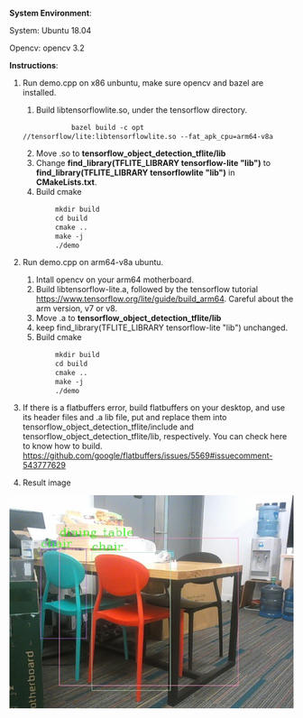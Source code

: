 **System Environment**:

System: Ubuntu 18.04

Opencv: opencv 3.2


**Instructions**:

1. Run demo.cpp on x86 unbuntu, make sure opencv and bazel are installed.
    1. Build libtensorflowlite.so, under the tensorflow directory.
    ```
                bazel build -c opt //tensorflow/lite:libtensorflowlite.so --fat_apk_cpu=arm64-v8a
    ```
    2. Move .so to **tensorflow_object_detection_tflite/lib**
    3. Change **find_library(TFLITE_LIBRARY tensorflow-lite "lib")** to **find_library(TFLITE_LIBRARY tensorflowlite "lib")** in **CMakeLists.txt**.
    4. Build cmake
    ```
            mkdir build
            cd build
            cmake ..
            make -j
            ./demo
    ```
2. Run demo.cpp on arm64-v8a ubuntu.
    1. Intall opencv on your arm64 motherboard.
    2. Build libtensorflow-lite.a, followed by the tensorflow tutorial https://www.tensorflow.org/lite/guide/build_arm64. Careful about the arm version, v7 or v8.
    3. Move .a to **tensorflow_object_detection_tflite/lib**
    4. keep find_library(TFLITE_LIBRARY tensorflow-lite "lib") unchanged.
    5. Build cmake
    ```
            mkdir build
            cd build
            cmake ..
            make -j
            ./demo
    ```
3. If there is a flatbuffers error, build flatbuffers on your desktop, and use its header files and .a lib file, put and replace them into tensorflow_object_detection_tflite/include and tensorflow_object_detection_tflite/lib, respectively. You can check here to know how to build. https://github.com/google/flatbuffers/issues/5569#issuecomment-543777629

4. Result image


![Screenshot](result.jpg)
